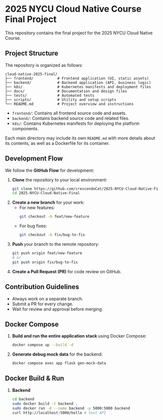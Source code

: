 # 2025 NYCU Cloud Native Course Final Project

This repository contains the final project for the 2025 NYCU Cloud Native Course.

## Project Structure

The repository is organized as follows:

```
cloud-native-2025-final/
├── frontend/           # Frontend application (UI, static assets)
├── backend/            # Backend application (API, business logic)
├── k8s/                # Kubernetes manifests and deployment files
├── docs/               # Documentation and design files
├── tests/              # Automated tests
├── scripts/            # Utility and setup scripts
└── README.md           # Project overview and instructions
```

- `frontend/`: Contains all frontend source code and assets.
- `backend/`: Contains backend source code and related files.
- `k8s/`: Contains Kubernetes manifests for deploying the platform components.

Each main directory may include its own `README.md` with more details about its contents, as well as a Dockerfile for its container.

## Development Flow

We follow the **GitHub Flow** for development:

1. **Clone** the repository to your local environment:
    ```bash
    git clone https://github.com/crescendoCat/2025-NYCU-Cloud-Native-Final.git
    cd 2025-NYCU-Cloud-Native-Final
    ```
2. **Create a new branch** for your work:
    - For new features:
        ```bash
        git checkout -b feat/new-feature
        ```
    - For bug fixes:
        ```bash
        git checkout -b fix/bug-to-fix
        ```
3. **Push** your branch to the remote repository:
    ```bash
    git push origin feat/new-feature
    # or
    git push origin fix/bug-to-fix
    ```
4. **Create a Pull Request (PR)** for code review on GitHub.

## Contribution Guidelines

- Always work on a separate branch.
- Submit a PR for every change.
- Wait for review and approval before merging.

## Docker Compose
1. **Build and run the entire application stack** using Docker Compose:
    ```bash
    docker compose up --build -d
    ```
2. **Generate debug mock data** for the backend:
    ```bash
    docker compose exec app flask gen-mock-data
    ```

## Docker Build & Run
1. **Backend**
    ```bash
    cd backend
    sudo docker build -t backend .
    sudo docker run -d --name backend -p 5000:5000 backend
    curl http://localhost:5000/hello # test API
    ```